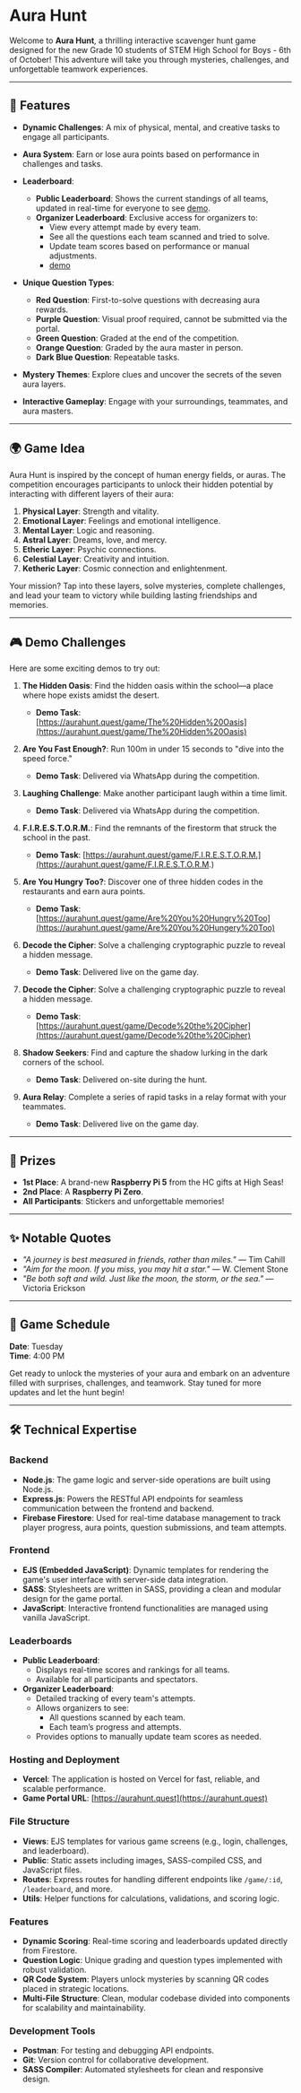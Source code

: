 
# Aura Hunt

Welcome to **Aura Hunt**, a thrilling interactive scavenger hunt game designed for the new Grade 10 students of STEM High School for Boys - 6th of October! This adventure will take you through mysteries, challenges, and unforgettable teamwork experiences.

---

## 🌟 Features

- **Dynamic Challenges**: A mix of physical, mental, and creative tasks to engage all participants.
- **Aura System**: Earn or lose aura points based on performance in challenges and tasks.
- **Leaderboard**: 
  - **Public Leaderboard**: Shows the current standings of all teams, updated in real-time for everyone to see [demo](aurahunt.quest/scoreboard).
  - **Organizer Leaderboard**: Exclusive access for organizers to:
    - View every attempt made by every team.
    - See all the questions each team scanned and tried to solve.
    - Update team scores based on performance or manual adjustments.
    - [demo](aurahunt.quest/secretAdminsAuraRoomforEditingScore)

- **Unique Question Types**:
  - **Red Question**: First-to-solve questions with decreasing aura rewards.
  - **Purple Question**: Visual proof required, cannot be submitted via the portal.
  - **Green Question**: Graded at the end of the competition.
  - **Orange Question**: Graded by the aura master in person.
  - **Dark Blue Question**: Repeatable tasks.
- **Mystery Themes**: Explore clues and uncover the secrets of the seven aura layers.
- **Interactive Gameplay**: Engage with your surroundings, teammates, and aura masters.

---

## 🌍 Game Idea

Aura Hunt is inspired by the concept of human energy fields, or auras. The competition encourages participants to unlock their hidden potential by interacting with different layers of their aura:
1. **Physical Layer**: Strength and vitality.
2. **Emotional Layer**: Feelings and emotional intelligence.
3. **Mental Layer**: Logic and reasoning.
4. **Astral Layer**: Dreams, love, and mercy.
5. **Etheric Layer**: Psychic connections.
6. **Celestial Layer**: Creativity and intuition.
7. **Ketheric Layer**: Cosmic connection and enlightenment.

Your mission? Tap into these layers, solve mysteries, complete challenges, and lead your team to victory while building lasting friendships and memories.

---
## 🎮 Demo Challenges

Here are some exciting demos to try out:

1. **The Hidden Oasis**: Find the hidden oasis within the school—a place where hope exists amidst the desert.
   - **Demo Task**: [https://aurahunt.quest/game/The%20Hidden%20Oasis](https://aurahunt.quest/game/The%20Hidden%20Oasis)

2. **Are You Fast Enough?**: Run 100m in under 15 seconds to "dive into the speed force."
   - **Demo Task**: Delivered via WhatsApp during the competition.

3. **Laughing Challenge**: Make another participant laugh within a time limit.
   - **Demo Task**: Delivered via WhatsApp during the competition.

4. **F.I.R.E.S.T.O.R.M.**: Find the remnants of the firestorm that struck the school in the past.
   - **Demo Task**: [https://aurahunt.quest/game/F.I.R.E.S.T.O.R.M.](https://aurahunt.quest/game/F.I.R.E.S.T.O.R.M.)

5. **Are You Hungry Too?**: Discover one of three hidden codes in the restaurants and earn aura points.
   - **Demo Task**: [https://aurahunt.quest/game/Are%20You%20Hungry%20Too](https://aurahunt.quest/game/Are%20You%20Hungery%20Too)

6. **Decode the Cipher**: Solve a challenging cryptographic puzzle to reveal a hidden message.
   - **Demo Task**: Delivered live on the game day.

7. **Decode the Cipher**: Solve a challenging cryptographic puzzle to reveal a hidden message.
   - **Demo Task**: [https://aurahunt.quest/game/Decode%20the%20Cipher](https://aurahunt.quest/game/Decode%20the%20Cipher)

8. **Shadow Seekers**: Find and capture the shadow lurking in the dark corners of the school.
   - **Demo Task**: Delivered on-site during the hunt.

9. **Aura Relay**: Complete a series of rapid tasks in a relay format with your teammates.
   - **Demo Task**: Delivered live on the game day.

---

## 🎁 Prizes

- **1st Place**: A brand-new **Raspberry Pi 5** from the HC gifts at High Seas!
- **2nd Place**: A **Raspberry Pi Zero**.
- **All Participants**: Stickers and unforgettable memories!

---

## ✨ Notable Quotes

- _"A journey is best measured in friends, rather than miles."_ — Tim Cahill
- _"Aim for the moon. If you miss, you may hit a star."_ — W. Clement Stone
- _"Be both soft and wild. Just like the moon, the storm, or the sea."_ — Victoria Erickson

---

## 📅 Game Schedule

**Date**: Tuesday  
**Time**: 4:00 PM  

Get ready to unlock the mysteries of your aura and embark on an adventure filled with surprises, challenges, and teamwork. Stay tuned for more updates and let the hunt begin!

---

## 🛠️ Technical Expertise

### Backend
- **Node.js**: The game logic and server-side operations are built using Node.js.
- **Express.js**: Powers the RESTful API endpoints for seamless communication between the frontend and backend.
- **Firebase Firestore**: Used for real-time database management to track player progress, aura points, question submissions, and team attempts.

### Frontend
- **EJS (Embedded JavaScript)**: Dynamic templates for rendering the game's user interface with server-side data integration.
- **SASS**: Stylesheets are written in SASS, providing a clean and modular design for the game portal.
- **JavaScript**: Interactive frontend functionalities are managed using vanilla JavaScript.

### Leaderboards
- **Public Leaderboard**:
  - Displays real-time scores and rankings for all teams.
  - Available for all participants and spectators.
- **Organizer Leaderboard**:
  - Detailed tracking of every team's attempts.
  - Allows organizers to see:
    - All questions scanned by each team.
    - Each team’s progress and attempts.
  - Provides options to manually update team scores as needed.

### Hosting and Deployment
- **Vercel**: The application is hosted on Vercel for fast, reliable, and scalable performance.
- **Game Portal URL**: [https://aurahunt.quest](https://aurahunt.quest)

### File Structure
- **Views**: EJS templates for various game screens (e.g., login, challenges, and leaderboard).
- **Public**: Static assets including images, SASS-compiled CSS, and JavaScript files.
- **Routes**: Express routes for handling different endpoints like `/game/:id`, `/leaderboard`, and more.
- **Utils**: Helper functions for calculations, validations, and scoring logic.

### Features
- **Dynamic Scoring**: Real-time scoring and leaderboards updated directly from Firestore.
- **Question Logic**: Unique grading and question types implemented with robust validation.
- **QR Code System**: Players unlock mysteries by scanning QR codes placed in strategic locations.
- **Multi-File Structure**: Clean, modular codebase divided into components for scalability and maintainability.

### Development Tools
- **Postman**: For testing and debugging API endpoints.
- **Git**: Version control for collaborative development.
- **SASS Compiler**: Automated stylesheets for clean and responsive design.
